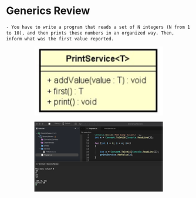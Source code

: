 # Generics Review

    - You have to write a program that reads a set of N integers (N from 1 to 10), and then prints these numbers in an organized way. Then, inform what was the first value reported.

<p align="center">
  <img src="./screenshots/entities.png" width="350" title="Console">
</p>

<p align="center">
  <img src="./screenshots/example1.png" width="350" title="Console">
</p>
